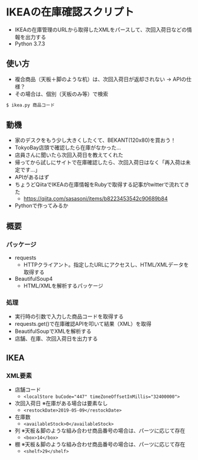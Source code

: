 # IKEAの在庫確認スクリプト
- IKEAの在庫管理のURLから取得したXMLをパースして、次回入荷日などの情報を出力する
- Python 3.7.3

## 使い方
- 複合商品（天板＋脚のような机）は、次回入荷日が返却されない -> APIの仕様？
- その場合は、個別（天板のみ等）で検索
```bash
$ ikea.py 商品コード
```

## 動機
- 家のデスクをもう少し大きくしたくて、BEKANT(120x80)を買おう！
- TokyoBay店頭で確認したら在庫がなかった...
- 店員さんに聞いたら次回入荷日を教えてくれた
- 帰ってから試しにサイトで在庫確認したら、次回入荷日はなく「再入荷は未定です...」
- APIがあるはず
- ちょうどQiitaでIKEAの在庫情報をRubyで取得する記事がtwitterで流れてきた
  - https://qiita.com/sasasoni/items/b8223453542c90689b84
- Pythonで作ってみるか

## 概要
### パッケージ
- requests
  - HTTPクライアント。指定したURLにアクセスし、HTML/XMLデータを取得する
- BeautifulSoup4
  - HTML/XMLを解析するパッケージ

### 処理
- 実行時の引数で入力した商品コードを取得する
- requests.get()で在庫確認APIを叩いて結果（XML）を取得
- BeautifulSoupでXMLを解析する
- 店舗、在庫、次回入荷日を出力する


## IKEA
### XML要素
- 店舗コード
  - `<localStore buCode="447" timeZoneOffsetInMillis="32400000">`
- 次回入荷日 ※在庫がある場合は要素なし
  - `<restockDate>2019-05-09</restockDate>`
- 在庫数
  - `<availableStock>0</availableStock>`
- 列 ※天板＆脚のような組み合わせ商品番号の場合は、パーツに応じて存在
  - `<box>14</box>`
- 棚 ※天板＆脚のような組み合わせ商品番号の場合は、パーツに応じて存在
  - `<shelf>29</shelf>`
